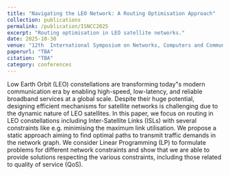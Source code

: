 ```yaml
---
title: "Navigating the LEO Network: A Routing Optimisation Approach"
collection: publications
permalink: /publication/ISNCC2025
excerpt: "Routing optimisation in LEO satellite networks."
date: 2025-10-30
venue: "12th  International Symposium on Networks, Computers and Communications (ISNCC"25)"
paperurl: "TBA"
citation: "TBA"
category: conferences
---
```


Low Earth Orbit (LEO) constellations are transforming today"s modern communication era by enabling high-speed, low-latency, and reliable broadband services at a global scale. Despite their huge potential, designing efficient mechanisms for satellite networks is challenging due to the dynamic nature of LEO satellites. In this paper, we focus on routing in LEO constellations including Inter-Satellite Links (ISLs) with several constraints like e.g. minimising the maximum link utilisation. We propose a static approach aiming to find optimal paths to transmit traffic demands in the network graph. We consider Linear Programming (LP) to formulate problems for different network constraints and show that we are able to provide solutions respecting the various constraints, including those related to quality of service (QoS).
